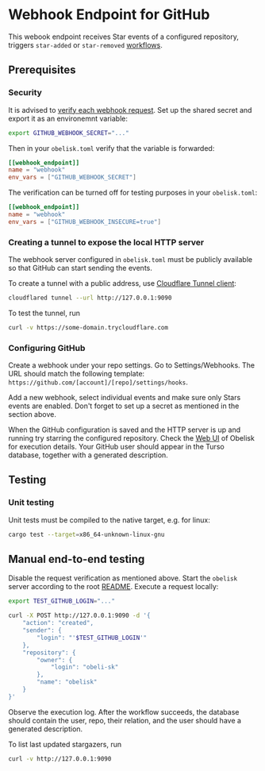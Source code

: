 # Webhook Endpoint for GitHub

This webook endpoint receives Star events of a configured repository, triggers
`star-added` or `star-removed` [workflows](wit/deps/workflow-interface/workflow.wit).

## Prerequisites

### Security
It is advised to [verify each webhook request](https://docs.github.com/en/webhooks/using-webhooks/validating-webhook-deliveries).
Set up the shared secret and export it as an environemnt variable:
```sh
export GITHUB_WEBHOOK_SECRET="..."
```
Then in your `obelisk.toml` verify that the variable is forwarded:
```toml
[[webhook_endpoint]]
name = "webhook"
env_vars = ["GITHUB_WEBHOOK_SECRET"]
```

The verification can be turned off for testing purposes in your `obelisk.toml`:
```toml
[[webhook_endpoint]]
name = "webhook"
env_vars = ["GITHUB_WEBHOOK_INSECURE=true"]
```

### Creating a tunnel to expose the local HTTP server
The webhook server configured in `obelisk.toml` must be publicly available
so that GitHub can start sending the events.

To create a tunnel with a public address,
use [Cloudflare Tunnel client](https://github.com/cloudflare/cloudflared):
```sh
cloudflared tunnel --url http://127.0.0.1:9090
```
To test the tunnel, run
```sh
curl -v https://some-domain.trycloudflare.com
```

### Configuring GitHub
Create a webhook under your repo settings. Go to Settings/Webhooks. The URL should match
the following template: `https://github.com/[account]/[repo]/settings/hooks`.

Add a new webhook, select individual events and make sure only Stars events are enabled.
Don't forget to set up a secret as mentioned in the section above.

When the GitHub configuration is saved and the HTTP server is up and running try starring the configured repository.
Check the [Web UI](http://127.0.0.1:8080) of Obelisk for execution details.
Your GitHub user should appear in the Turso database, together with a generated description.

## Testing

### Unit testing
Unit tests must be compiled to the native target, e.g. for linux:
```sh
cargo test --target=x86_64-unknown-linux-gnu
```

## Manual end-to-end testing
Disable the request verification as mentioned above.
Start the `obelisk` server according to the root [README](../README.md).
Execute a request locally:
```sh
export TEST_GITHUB_LOGIN="..."

curl -X POST http://127.0.0.1:9090 -d '{
    "action": "created",
    "sender": {
        "login": "'$TEST_GITHUB_LOGIN'"
    },
    "repository": {
        "owner": {
            "login": "obeli-sk"
        },
        "name": "obelisk"
    }
}'
```

Observe the execution log. After the workflow succeeds, the database should contain
the user, repo, their relation, and the user should have a generated description.

To list last updated stargazers, run
```sh
curl -v http://127.0.0.1:9090
```
